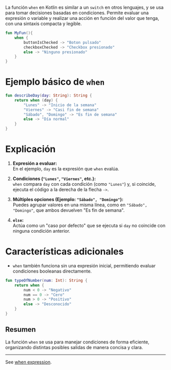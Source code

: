 La función `when` en Kotlin es similar a un `switch` en otros lenguajes, y se usa para tomar decisiones basadas en condiciones. Permite evaluar una expresión o variable y realizar una acción en función del valor que tenga, con una sintaxis compacta y legible.

``` kotlin
fun MyFun(){
	when {
		buttonIsChecked -> "Boton pulsado"
		checkboxChecked -> "Checkbox presionado"
		else -> "Ninguno presionado"
	}
}
```




# Ejemplo básico de `when`

```kotlin
fun describeDay(day: String): String {
    return when (day) {
        "Lunes" -> "Inicio de la semana"
        "Viernes" -> "Casi fin de semana"
        "Sábado", "Domingo" -> "Es fin de semana"
        else -> "Día normal"
    }
}
```

# Explicación

1. **Expresión a evaluar:**  
   En el ejemplo, `day` es la expresión que `when` evalúa.

2. **Condiciones (`"Lunes"`, `"Viernes"`, etc.):**  
   `when` compara `day` con cada condición (como `"Lunes"`) y, si coincide, ejecuta el código a la derecha de la flecha `->`.

3. **Múltiples opciones (Ejemplo: `"Sábado", "Domingo"`):**  
   Puedes agrupar valores en una misma línea, como en `"Sábado", "Domingo"`, que ambos devuelven "Es fin de semana".

4. **`else`:**  
   Actúa como un "caso por defecto" que se ejecuta si `day` no coincide con ninguna condición anterior.

# Características adicionales

- `when` también funciona sin una expresión inicial, permitiendo evaluar condiciones booleanas directamente.
  
```kotlin
fun typeOfNumber(num: Int): String {
    return when {
        num < 0 -> "Negativo"
        num == 0 -> "Cero"
        num > 0 -> "Positivo"
        else -> "Desconocido"
    }
}
```

## Resumen
La función `when` se usa para manejar condiciones de forma eficiente, organizando distintas posibles salidas de manera concisa y clara.

---
See [when expression](https://kotlinlang.org/docs/control-flow.html#when-expression).